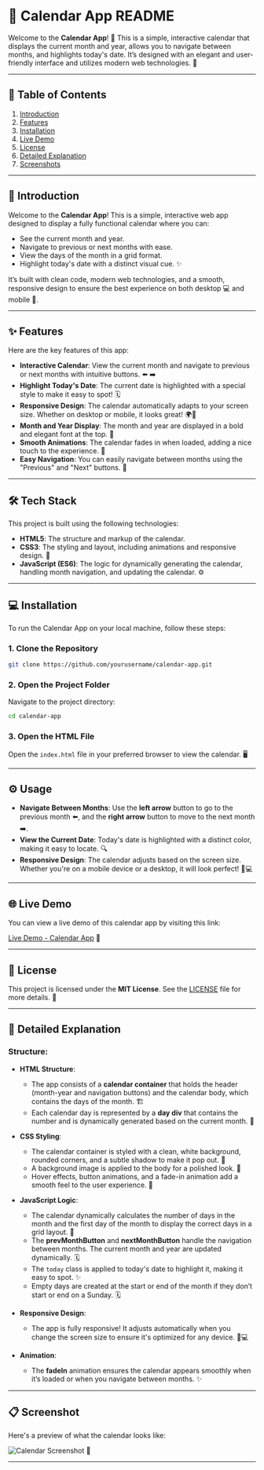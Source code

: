 # 📅 Calendar App README

Welcome to the **Calendar App**! 🎉 This is a simple, interactive calendar that displays the current month and year, allows you to navigate between months, and highlights today's date. It’s designed with an elegant and user-friendly interface and utilizes modern web technologies. 🚀

---

## 📜 Table of Contents

1. [Introduction](#-introduction)
2. [Features](#-features)
3. [Installation](#-installation)
4. [Live Demo](#-live-demo)
5. [License](#-license)
6. [Detailed Explanation](#-detailed-explanation)
17. [Screenshots](#-screenshot)


---

## 📌 Introduction

Welcome to the **Calendar App**! This is a simple, interactive web app designed to display a fully functional calendar where you can:

- See the current month and year.
- Navigate to previous or next months with ease.
- View the days of the month in a grid format.
- Highlight today's date with a distinct visual cue. ✨

It’s built with clean code, modern web technologies, and a smooth, responsive design to ensure the best experience on both desktop 💻 and mobile 📱.

---

## ✨ Features

Here are the key features of this app:

- **Interactive Calendar**: View the current month and navigate to previous or next months with intuitive buttons. ⬅️ ➡️
- **Highlight Today's Date**: The current date is highlighted with a special style to make it easy to spot! 🗓️
- **Responsive Design**: The calendar automatically adapts to your screen size. Whether on desktop or mobile, it looks great! 🌍📱
- **Month and Year Display**: The month and year are displayed in a bold and elegant font at the top. 💫
- **Smooth Animations**: The calendar fades in when loaded, adding a nice touch to the experience. 💨
- **Easy Navigation**: You can easily navigate between months using the "Previous" and "Next" buttons. 🔄

---

## 🛠️ Tech Stack

This project is built using the following technologies:

- **HTML5**: The structure and markup of the calendar.
- **CSS3**: The styling and layout, including animations and responsive design. 🎨
- **JavaScript (ES6)**: The logic for dynamically generating the calendar, handling month navigation, and updating the calendar. ⚙️

---

## 💻 Installation

To run the Calendar App on your local machine, follow these steps:

### 1. Clone the Repository

```bash
git clone https://github.com/yourusername/calendar-app.git
```

### 2. Open the Project Folder

Navigate to the project directory:

```bash
cd calendar-app
```

### 3. Open the HTML File

Open the `index.html` file in your preferred browser to view the calendar. 🖥️

---

## ⚙️ Usage

- **Navigate Between Months**: Use the **left arrow** button to go to the previous month ⬅️, and the **right arrow** button to move to the next month ➡️.
- **View the Current Date**: Today's date is highlighted with a distinct color, making it easy to locate. 🔍
- **Responsive Design**: The calendar adjusts based on the screen size. Whether you're on a mobile device or a desktop, it will look perfect! 📱💻

---

## 🌐 Live Demo

You can view a live demo of this calendar app by visiting this link:

[Live Demo - Calendar App](https://github.com/syedxemxn/Calender_App.git) 🌟

---

## 📄 License

This project is licensed under the **MIT License**. See the [LICENSE](LICENSE) file for more details. 📜

---


## 🔧 Detailed Explanation

### Structure:

- **HTML Structure**:
  - The app consists of a **calendar container** that holds the header (month-year and navigation buttons) and the calendar body, which contains the days of the month. 🏗️
  - Each calendar day is represented by a **day div** that contains the number and is dynamically generated based on the current month. 📅

- **CSS Styling**:
  - The calendar container is styled with a clean, white background, rounded corners, and a subtle shadow to make it pop out. 🌟
  - A background image is applied to the body for a polished look. 🌄
  - Hover effects, button animations, and a fade-in animation add a smooth feel to the user experience. 💫

- **JavaScript Logic**:
  - The calendar dynamically calculates the number of days in the month and the first day of the month to display the correct days in a grid layout. 🔢
  - The **prevMonthButton** and **nextMonthButton** handle the navigation between months. The current month and year are updated dynamically. 🗓️
  - The `today` class is applied to today's date to highlight it, making it easy to spot. ✨
  - Empty days are created at the start or end of the month if they don’t start or end on a Sunday. 🗓️

- **Responsive Design**:
  - The app is fully responsive! It adjusts automatically when you change the screen size to ensure it's optimized for any device. 📱💻

- **Animation**:
  - The **fadeIn** animation ensures the calendar appears smoothly when it’s loaded or when you navigate between months. ✨

---

## 📋 Screenshot

Here's a preview of what the calendar looks like:

![Calendar Screenshot](https://example.com/screenshot.png) 📸

---

